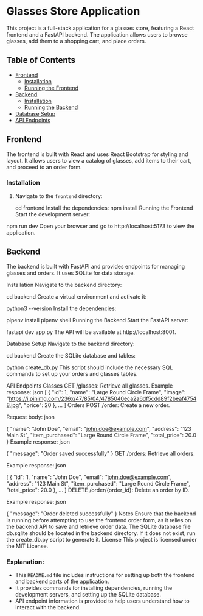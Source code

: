 # Glasses Store Application

This project is a full-stack application for a glasses store, featuring a React frontend and a FastAPI backend. The application allows users to browse glasses, add them to a shopping cart, and place orders.

## Table of Contents

- [Frontend](#frontend)
  - [Installation](#installation)
  - [Running the Frontend](#running-the-frontend)
- [Backend](#backend)
  - [Installation](#installation-1)
  - [Running the Backend](#running-the-backend)
- [Database Setup](#database-setup)
- [API Endpoints](#api-endpoints)

## Frontend

The frontend is built with React and uses React Bootstrap for styling and layout. It allows users to view a catalog of glasses, add items to their cart, and proceed to an order form.

### Installation

1. Navigate to the `frontend` directory:
   
   cd frontend
Install the dependencies:
npm install
Running the Frontend
Start the development server:


npm run dev
Open your browser and go to http://localhost:5173 to view the application.

## Backend
The backend is built with FastAPI and provides endpoints for managing glasses and orders. It uses SQLite for data storage.

Installation
Navigate to the backend directory:


cd backend
Create a virtual environment and activate it:


python3 --version
Install the dependencies:


pipenv install
pipenv shell
Running the Backend
Start the FastAPI server:

fastapi dev app.py
The API will be available at http://localhost:8001.

Database Setup
Navigate to the backend directory:


cd backend
Create the SQLite database and tables:


python create_db.py
This script should include the necessary SQL commands to set up your orders and glasses tables.

API Endpoints
Glasses
GET /glasses: Retrieve all glasses.
Example response:
json
[
  {
    "id": 1,
    "name": "Large Round Circle Frame",
    "image": "https://i.pinimg.com/236x/47/85/04/4785040eca2a6df5cdd89f2beaf47548.jpg",
    "price": 20
  },
  ...
]
Orders
POST /order: Create a new order.

Request body:
json

{
  "name": "John Doe",
  "email": "john.doe@example.com",
  "address": "123 Main St",
  "item_purchased": "Large Round Circle Frame",
  "total_price": 20.0
}
Example response:
json

{
  "message": "Order saved successfully"
}
GET /orders: Retrieve all orders.

Example response:
json

[
  {
    "id": 1,
    "name": "John Doe",
    "email": "john.doe@example.com",
    "address": "123 Main St",
    "item_purchased": "Large Round Circle Frame",
    "total_price": 20.0
  },
  ...
]
DELETE /order/{order_id}: Delete an order by ID.

Example response:
json

{
  "message": "Order deleted successfully"
}
Notes
Ensure that the backend is running before attempting to use the frontend order form, as it relies on the backend API to save and retrieve order data.
The SQLite database file db.sqlite should be located in the backend directory. If it does not exist, run the create_db.py script to generate it.
License
This project is licensed under the MIT License.

### Explanation:
- This `README.md` file includes instructions for setting up both the frontend and backend parts of the application.
- It provides commands for installing dependencies, running the development servers, and setting up the SQLite database.
- API endpoint information is provided to help users understand how to interact with the backend.
